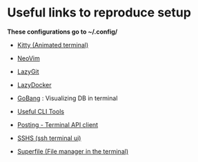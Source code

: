 # Useful links to reproduce setup

**These configurations go to ~/.config/**

- [Kitty (Animated terminal)](https://www.youtube.com/watch?v=T8nRI-Mn6PM)
- [NeoVim](https://www.youtube.com/watch?v=6pAG3BHurdM)
- [LazyGit](https://www.youtube.com/watch?v=Ihg37znaiBo&t=219s)
- [LazyDocker](https://youtu.be/fsYimVXVBhc)
- [GoBang](https://github.com/TaKO8Ki/gobang) : Visualizing DB in terminal
- [Useful CLI Tools](https://youtu.be/mmqDYw9C30I)

- [Posting - Terminal API client](https://posting.sh/)
- [SSHS (ssh terminal ui)](https://github.com/quantumsheep/sshs)
- [Superfile (File manager in the terminal)](https://github.com/yorukot/superfile)
